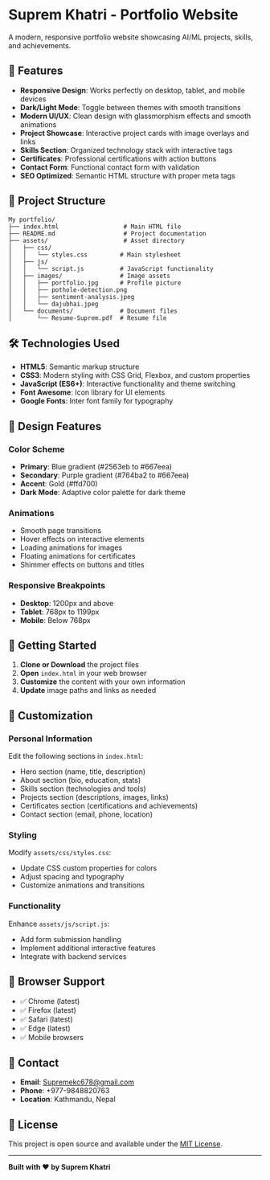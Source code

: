 # Suprem Khatri - Portfolio Website

A modern, responsive portfolio website showcasing AI/ML projects, skills, and achievements.

## 🚀 Features

- **Responsive Design**: Works perfectly on desktop, tablet, and mobile devices
- **Dark/Light Mode**: Toggle between themes with smooth transitions
- **Modern UI/UX**: Clean design with glassmorphism effects and smooth animations
- **Project Showcase**: Interactive project cards with image overlays and links
- **Skills Section**: Organized technology stack with interactive tags
- **Certificates**: Professional certifications with action buttons
- **Contact Form**: Functional contact form with validation
- **SEO Optimized**: Semantic HTML structure with proper meta tags

## 📁 Project Structure

```
My portfolio/
├── index.html                  # Main HTML file
├── README.md                   # Project documentation
├── assets/                     # Asset directory
│   ├── css/
│   │   └── styles.css         # Main stylesheet
│   ├── js/
│   │   └── script.js          # JavaScript functionality
│   ├── images/                # Image assets
│   │   ├── portfolio.jpg      # Profile picture
│   │   ├── pothole-detection.png
│   │   ├── sentiment-analysis.jpeg
│   │   └── dajubhai.jpeg
│   └── documents/             # Document files
│       └── Resume-Suprem.pdf  # Resume file
```

## 🛠️ Technologies Used

- **HTML5**: Semantic markup structure
- **CSS3**: Modern styling with CSS Grid, Flexbox, and custom properties
- **JavaScript (ES6+)**: Interactive functionality and theme switching
- **Font Awesome**: Icon library for UI elements
- **Google Fonts**: Inter font family for typography

## 🎨 Design Features

### Color Scheme
- **Primary**: Blue gradient (#2563eb to #667eea)
- **Secondary**: Purple gradient (#764ba2 to #667eea)
- **Accent**: Gold (#ffd700)
- **Dark Mode**: Adaptive color palette for dark theme

### Animations
- Smooth page transitions
- Hover effects on interactive elements
- Loading animations for images
- Floating animations for certificates
- Shimmer effects on buttons and titles

### Responsive Breakpoints
- **Desktop**: 1200px and above
- **Tablet**: 768px to 1199px
- **Mobile**: Below 768px

## 🚀 Getting Started

1. **Clone or Download** the project files
2. **Open** `index.html` in your web browser
3. **Customize** the content with your own information
4. **Update** image paths and links as needed

## 📝 Customization

### Personal Information
Edit the following sections in `index.html`:
- Hero section (name, title, description)
- About section (bio, education, stats)
- Skills section (technologies and tools)
- Projects section (descriptions, images, links)
- Certificates section (certifications and achievements)
- Contact section (email, phone, location)

### Styling
Modify `assets/css/styles.css`:
- Update CSS custom properties for colors
- Adjust spacing and typography
- Customize animations and transitions

### Functionality
Enhance `assets/js/script.js`:
- Add form submission handling
- Implement additional interactive features
- Integrate with backend services

## 📱 Browser Support

- ✅ Chrome (latest)
- ✅ Firefox (latest)
- ✅ Safari (latest)
- ✅ Edge (latest)
- ✅ Mobile browsers

## 📧 Contact

- **Email**: Supremekc678@gmail.com
- **Phone**: +977-9848820763
- **Location**: Kathmandu, Nepal

## 📄 License

This project is open source and available under the [MIT License](LICENSE).

---

**Built with ❤️ by Suprem Khatri**
